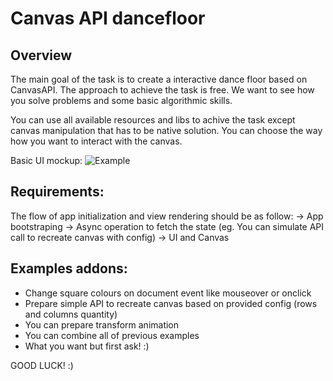 # Canvas API dancefloor

## Overview 
The main goal of the task is to create a interactive dance floor based on CanvasAPI.
The approach to achieve the task is free. We want to see how you solve problems and some basic algorithmic skills.

You can use all available resources and libs to achive the task except canvas manipulation that has to be native solution.
You can choose the way how you want to interact with the canvas. 

Basic UI mockup: 
![Example](examples/canvas_api_dancefloor.png)

## Requirements:

The flow of app initialization and view rendering should be as follow: 
    -> App bootstraping 
      -> Async operation to fetch the state (eg. You can simulate API call to recreate canvas with config) 
        -> UI and Canvas 
 
  
## Examples addons:

  - Change square colours on document event like mouseover or onclick
  - Prepare simple API to recreate canvas based on provided config (rows and columns quantity)
  - You can prepare transform animation
  - You can combine all of previous examples
  - What you want but first ask! :)
 
 GOOD LUCK! :)
  
